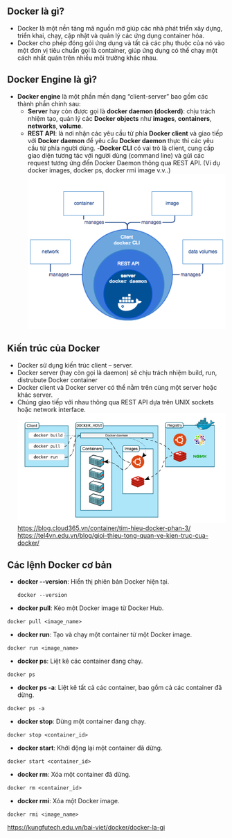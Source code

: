 ## Docker là gì?

- Docker là một nền tảng mã nguồn mở giúp các nhà phát triển xây dựng, triển khai, chạy, cập nhật và quản lý các ứng dụng container hóa.
- Docker cho phép đóng gói ứng dụng và tất cả các phụ thuộc của nó vào một đơn vị tiêu chuẩn gọi là container, giúp ứng dụng có thể chạy một cách nhất quán trên nhiều môi trường khác nhau.

## Docker Engine là gì?

- **Docker engine** là một phần mền dạng “client-server” bao gồm các thành phần chính sau:
  - **Server** hay còn được gọi là **docker daemon (dockerd)**: chịu trách nhiệm tạo, quản lý các **Docker objects** như **images**, **containers**, **networks**, **volume**.
  - **REST API**: là nơi nhận các yêu cầu từ phía **Docker client** và giao tiếp với **Docker daemon** để yêu cầu **Docker daemon** thực thi các yêu cầu từ phía người dùng. -**Docker CLI** có vai trò là client, cung cấp giao diện tương tác với người dùng (command line) và gửi các request tương ứng đến Docker Daemon thông qua REST API. (Ví dụ docker images, docker ps, docker rmi image v.v..)
    ![alt text](image.png)

## Kiến trúc của Docker

- Docker sử dụng kiến trúc client – server.
- Docker server (hay còn gọi là daemon) sẽ chịu trách nhiệm build, run, distrubute Docker container
- Docker client và Docker server có thể nằm trên cùng một server hoặc khác server.
- Chúng giao tiếp với nhau thông qua REST API dựa trên UNIX sockets hoặc network interface.
  ![alt text](image-1.png)
  https://blog.cloud365.vn/container/tim-hieu-docker-phan-3/
  https://tel4vn.edu.vn/blog/gioi-thieu-tong-quan-ve-kien-truc-cua-docker/

## Các lệnh Docker cơ bản

- **docker --version**: Hiển thị phiên bản Docker hiện tại.

  ```
  docker --version
  ```

- **docker pull**: Kéo một Docker image từ Docker Hub.

```
docker pull <image_name>
```

- **docker run**: Tạo và chạy một container từ một Docker image.

```
docker run <image_name>
```

- **docker ps**: Liệt kê các container đang chạy.

```
docker ps
```

- **docker ps -a**: Liệt kê tất cả các container, bao gồm cả các container đã dừng.

```
docker ps -a
```

- **docker stop**: Dừng một container đang chạy.

```
docker stop <container_id>
```

- **docker start**: Khởi động lại một container đã dừng.

```
docker start <container_id>
```

- **docker rm**: Xóa một container đã dừng.

```
docker rm <container_id>
```

- **docker rmi**: Xóa một Docker image.

```
docker rmi <image_name>
```

https://kungfutech.edu.vn/bai-viet/docker/docker-la-gi
